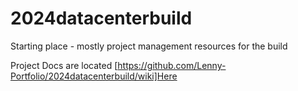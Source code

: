 # 2024datacenterbuild

Starting place - mostly project management resources for the build


Project Docs are located [https://github.com/Lenny-Portfolio/2024datacenterbuild/wiki]Here
